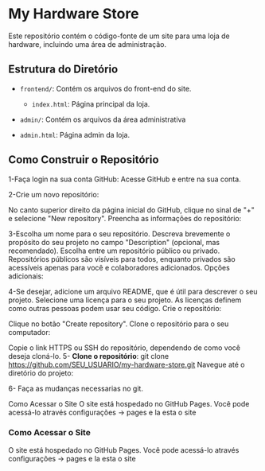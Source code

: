 # My Hardware Store

Este repositório contém o código-fonte de um site para uma loja de hardware, incluindo uma área de administração.

## Estrutura do Diretório

- `frontend/`: Contém os arquivos do front-end do site.
  - `index.html`: Página principal da loja.

- `admin/`: Contém os arquivos da área administrativa
 - `admin.html`: Página admin da loja.

## Como Construir o Repositório

1-Faça login na sua conta GitHub: Acesse GitHub e entre na sua conta.
 
2-Crie um novo repositório:
 
No canto superior direito da página inicial do GitHub, clique no sinal de "+" e selecione "New repository".
Preencha as informações do repositório:
 
3-Escolha um nome para o seu repositório.
Descreva brevemente o propósito do seu projeto no campo "Description" (opcional, mas recomendado).
Escolha entre um repositório público ou privado. Repositórios públicos são visíveis para todos, enquanto privados são acessíveis apenas para você e colaboradores adicionados.
Opções adicionais:
 
4-Se desejar, adicione um arquivo README, que é útil para descrever o seu projeto.
Selecione uma licença para o seu projeto. As licenças definem como outras pessoas podem usar seu código.
Crie o repositório:
 
Clique no botão "Create repository".
Clone o repositório para o seu computador:
 
Copie o link HTTPS ou SSH do repositório, dependendo de como você deseja cloná-lo.
5- **Clone o repositório**:
   git clone https://github.com/SEU_USUARIO/my-hardware-store.git
Navegue até o diretório do projeto:

6- Faça as mudanças necessarias no git.

Como Acessar o Site
O site está hospedado no GitHub Pages. Você pode acessá-lo através configurações -> pages e la esta o site

### Como Acessar o Site

O site está hospedado no GitHub Pages. Você pode acessá-lo através configurações -> pages e la esta o site
